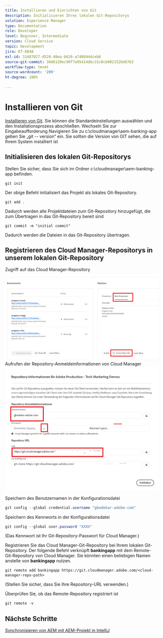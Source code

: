 ```yaml
---
title: Installieren und Einrichten von Git
description: Initialisieren Ihres lokalen Git-Repositorys
solution: Experience Manager
type: Documentation
role: Developer
level: Beginner, Intermediate
version: Cloud Service
topic: Development
jira: KT-8848
exl-id: 31487027-d528-48ea-b626-a740b94dceb8
source-git-commit: 30d6120ec99f7a95414dbc31c0cb002152bd6763
workflow-type: tm+mt
source-wordcount: '209'
ht-degree: 100%

---
```


# Installieren von Git


[Installieren von Git](https://git-scm.com/downloads). Sie können die Standardeinstellungen auswählen und den Installationsprozess abschließen.
Wechseln Sie zur Eingabeaufforderung
Navigieren Sie zu c:\cloudmanager\aem-banking-app
geben Sie „git -- version“ ein. Sie sollten die Version von GIT sehen, die auf Ihrem System installiert ist

## Initialisieren des lokalen Git-Repositorys

Stellen Sie sicher, dass Sie sich im Ordner c:\cloudmanager\aem-banking-app befinden.

```
git init
```

Der obige Befehl initialisiert das Projekt als lokales Git-Repository.

```
git add .
```

Dadurch werden alle Projektdateien zum Git-Repository hinzugefügt, die zum Übertragen in das Git-Repository bereit sind

```
git commit -m "initial commit"
```

Dadurch werden die Dateien in das Git-Repository übertragen.



## Registrieren des Cloud Manager-Repositorys in unserem lokalen Git-Repository

Zugriff auf das Cloud Manager-Repository
![Zugriff auf die Repository-Informationen](assets/cloud-manager-repo.png)
Aufrufen der Repository-Anmeldeinformationen von Cloud Manager
![get-credentials](assets/cloud-manager-repo1.png)

Speichern des Benutzernamen in der Konfigurationsdatei

```java
git config --global credential.username "gbedekar-adobe-com"
```

Speichern des Kennworts in der Konfigurationsdatei

```java
git config --global user.password "XXXX"
```

(Das Kennwort ist Ihr Git-Repository-Passwort für Cloud Manager.)

Registrieren Sie das Cloud Manager-Git-Repository bei Ihrem lokalen Git-Repository. Der folgende Befehl verknüpft **bankingapp** mit dem Remote-Git-Repository von Cloud Manager. Sie könnten einen beliebigen Namen anstelle von **bankingapp** nutzen.


```shell
git remote add bankingapp https://git.cloudmanager.adobe.com/<cloud-manager-repo-path>
```

(Stellen Sie sicher, dass Sie Ihre Repository-URL verwenden.)

Überprüfen Sie, ob das Remote-Repository registriert ist

```java
git remote -v
```

## Nächste Schritte

[Synchronisieren von AEM mit AEM-Projekt in IntelliJ](./intellij-and-aem-sync.md)

